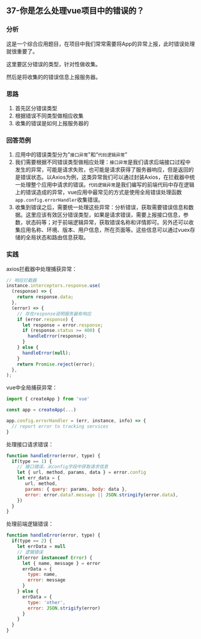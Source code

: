 ## 37-你是怎么处理vue项目中的错误的？

### 分析

这是一个综合应用题目，在项目中我们常常需要将App的异常上报，此时错误处理就很重要了。

这里要区分错误的类型，针对性做收集。

然后是将收集的的错误信息上报服务器。



### 思路

1. 首先区分错误类型
2. 根据错误不同类型做相应收集
3. 收集的错误是如何上报服务器的



### 回答范例

1. 应用中的错误类型分为"`接口异常`"和“`代码逻辑异常`”
2. 我们需要根据不同错误类型做相应处理：`接口异常`是我们请求后端接口过程中发生的异常，可能是请求失败，也可能是请求获得了服务器响应，但是返回的是错误状态。以Axios为例，这类异常我们可以通过封装Axios，在拦截器中统一处理整个应用中请求的错误。`代码逻辑异常`是我们编写的前端代码中存在逻辑上的错误造成的异常，vue应用中最常见的方式是使用全局错误处理函数`app.config.errorHandler`收集错误。
3. 收集到错误之后，需要统一处理这些异常：分析错误，获取需要错误信息和数据。这里应该有效区分错误类型，如果是请求错误，需要上报接口信息，参数，状态码等；对于前端逻辑异常，获取错误名称和详情即可。另外还可以收集应用名称、环境、版本、用户信息，所在页面等。这些信息可以通过vuex存储的全局状态和路由信息获取。



### 实践

axios拦截器中处理捕获异常：

```js
// 响应拦截器
instance.interceptors.response.use(
  (response) => {
    return response.data;
  },
  (error) => {
    // 存在response说明服务器有响应
    if (error.response) {
      let response = error.response;
      if (response.status >= 400) {
        handleError(response);
      }
    } else {
      handleError(null);
    }
    return Promise.reject(error);
  },
);
```

vue中全局捕获异常：

```js
import { createApp } from 'vue'

const app = createApp(...)

app.config.errorHandler = (err, instance, info) => {
  // report error to tracking services
}
```

处理接口请求错误：

```js
function handleError(error, type) {
  if(type == 1) {
    // 接口错误，从config字段中获取请求信息
    let { url, method, params, data } = error.config
    let err_data = {
       url, method,
       params: { query: params, body: data },
       error: error.data?.message || JSON.stringify(error.data),
    })
  }
}
```

处理前端逻辑错误：

```js
function handleError(error, type) {
  if(type == 2) {
    let errData = null
    // 逻辑错误
    if(error instanceof Error) {
      let { name, message } = error
      errData = {
        type: name,
        error: message
      }
    } else {
      errData = {
        type: 'other',
        error: JSON.strigify(error)
      }
    }
  }
}
```
